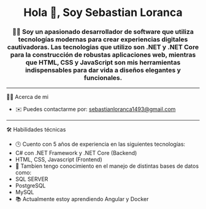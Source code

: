 
<div align="center">
  <h1 align="center">Hola 👋, Soy Sebastian Loranca</h1>
  <h3 align="center">
    👨‍💻 Soy un apasionado desarrollador de software que utiliza tecnologías modernas para crear experiencias digitales cautivadoras. Las tecnologias que utilizo son .NET y .NET Core para la construcción de robustas aplicaciones web, mientras que HTML, CSS y JavaScript son mis herramientas indispensables para dar vida a diseños elegantes y funcionales.
  </h3> 
</div>

<hr>

👨‍💻 Acerca de mi
- ✉️ Puedes contactarme por: sebastianloranca1493@gmail.com

<hr>

🛠️ Habilidades técnicas
- 🕒 Cuento con 5 años de experiencia en las siguientes tecnologías:
-  C# con .NET Framework y .NET Core (Backend)
-  HTML, CSS, Javascript (Frontend)
- 🧠 Tambien tengo conocimiento en el manejo de distintas bases de datos como:
-  SQL SERVER
-  PostgreSQL
-  MySQL
- 📚 Actualmente estoy aprendiendo Angular y Docker


